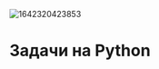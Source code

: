 ![1642320423853](https://drive.google.com/file/d/1-0qNKrOB8DkYaq_dFnWAI-EMzg1sde9O/view?usp=drive_link)


# Задачи на Python
